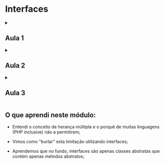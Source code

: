 # Interfaces

<!-- Documentação AULA 1 -->

<details>
  <summary>
    <h2> Aula 1</h2>
  </summary>

  <h3> Classe Abstrata </h3>

O banco nos passou uma nova demanda: a partir de agora cada cargo terá sua própria bonificação, e a bonificação padrão deixará de existir. Isso implica também que todo novo cargo precisará, obrigatoriamente, de uma bonificação própria. Antes de mais nada, corrigiremos um problema da nossa classe Funcionario, que ainda possui um atributo $cargo não mais necessário.

```php

abstract class Funcionario extends Pessoa
{
    private $salario;

    public function __construct(string $nome, CPF $cpf, float $salario)
    {
        parent::__construct($nome, $cpf);
        $this->salario = $salario;
    }
//...

```

Feito isso, removeremos também os pontos em que definíamos o cargo dos funcionários no arquivo bonificacoes.php.

```php

$umFuncionario = new Desenvolvedor(
    'Vinicius Dias',
    new CPF('123.456.789-10'),
    1000
);

$umFuncionario->sobeDeNivel();

$umaFuncionaria = new Gerente(
    'Patricia',
    new CPF('987.654.321-10'),
    3000
);

$umDiretor = new Diretor(
    'Ana Paula', new CPF('123.951.789-11')
    , 5000
);

```

Como não existe mais bonificação padrão, removeremos o método calculaBonificacao() da classe Funcionario. Sem ele, teremos que implementar a bonificação do Desenvolvedor, que passará a receber um valor fixo de 500.

```php

class Desenvolvedor extends Funcionario
{
    public function sobeDeNivel()
    {
        $this->recebeAumento($this->recuperaSalario() * 0.75);
    }

    public function calculaBonificacao(): float
    {
        return 500.0;
    }
}

```

Executando o arquivo bonificacoes.php, tudo continuará funcionando corretamente. Passaremos para a criação de um novo cargo, EditorVideo, que será armazenado no diretório "Funcionario" e fará parte do namespace Funcionario.

```php

<?php

namespace Alura\Banco\Modelo\Funcionario;


class EditorVideo extends Funcionario
{

}

```

Em bonificacoes.php, criaremos uma nova instância de Editor, chamada $umEditor, com o nome "Paulo", o CPF "456.987.231-11" e o salário 1500. Além disso, incluiremos a bonificação de $umEditor pelo método adicionaBonificacao().

```php

//...código omitido ...//

$umEditor = new EditorVideo('Paulo',
    new CPF('456.987.231-11'),
    1500
);

$controlador = new ControladorDeBonificacoes();
$controlador->adicionaBonificacaoDe($umFuncionario);
$controlador->adicionaBonificacaoDe($umaFuncionaria);
$controlador->adicionaBonificacaoDe($umDiretor);
$controlador->adicionaBonificacaoDe($umEditor);

echo $controlador->recuperaTotal();

```

Ao executarmos, receberemos um erro informando que o método calculaBonificacao() não foi definido na classe EditorVideo. Seria mais interessante se a IDE tivesse nos avisado da ausência desse método, já que todo Funcionario precisa de uma bonificação. Felizmente já sabemos fazer isso: se uma funcionalidade precisa existir para todas as classes, mas não tem uma implementação padrão, podemos lançar mão dos métodos abstratos. Nesse caso, em Funcionario, incluiremos o método abstrato calculaBonificacao() devolvendo um float.

```php
abstract public function calculaBonificacao(): float;
```

Dessa forma, a classe EditorVideo passará a apresentar um erro informando a necessidade da implementação do método calculaBonificacao(), algo que pode ser feito automaticamente com o atalho "Alt + Enter". Em seguida, definiremos que a bonificação devolvida é o valor fixo 600.

```php

class EditorVideo extends Funcionario
{

    public function calculaBonificacao(): float
    {
        return 600;
    }
}

```

A ideia desse exercício é nos aprofundarmos um pouco mais nas classes e métodos abstratos. Sendo assim, vamos recapitular o que fizemos até agora. Sabemos que todo funcionário de uma empresa tem um cargo. Portanto, podemos afirmar que ser um funcionário de uma empresa é algo mais abstrato do que, por exemplo, ser um diretor ou gerente de uma empresa; por sua vez, também podemos afirmar que os cargos são conceitos mais concretos dentro de uma empresa do que simplesmente ser um funcionário.

No nosso sistema, a classe Funcionario é um conceito, e não está pronta/apta para ser utilizada como objeto. Justamente por isso a chamamos de abstrata. Já um método abstrado é uma indicação de que aquela implementação é necessária em todas as classes que também representem um funcionário, ou seja, as classes filhas, mas não existe uma implementação padrão desse método.

Sempre que tivermos a palavra abstract no código, sabemos que ela está relacionada a herança. No caso, alguma classe precisa estender de Funcionario para que suas características façam sentido. Tais classes, por sua vez, precisarão implementar os métodos abstratos da classe base/mãe.

Isso garante que, ao cessarmos uma instância de Funcionario no método adicionaBonificacaoDe(), teremos também acesso ao método calculaBonificacao(). Se removermos a implementação abstrata de calculaBonificacao() da classe Funcionario e tentarmos acessar esse método em adicionaBonificacaoDe(), a própria IDE nos indicará que será impossível encontrá-lo.

O PHP funciona de maneira diferente de outras linguagens estritamente/estaticamente tipadas, pois chamará o método calculaBonificacao() mesmo que o objeto recebido em adicionaBonificacaoDe() não seja do tipo Funcionario. Se o método existir, ele será encontrado; do contrário, incorreremos em um erro.

Da mesma forma que <code>Funcionario</code>, faz sentido transformarmos a classe <code>Pessoa</code> em abstrata - afinal, em nosso sistema, temos funcionários (com seus respectivos cargos) ou titulares de uma conta.

```php

abstract class Pessoa
{
    protected $nome;
    private $cpf;

    public function __construct(string $nome, CPF $cpf)
    {
        $this->validaNomeTitular($nome);
        $this->nome = $nome;
        $this->cpf = $cpf;
    }
//...

```

Repare que uma classe pode ser abstrata mesmo que ela não tenha métodos abstratos. Agora que fizemos uma revisão dos conceitos de classes e métodos abstratos, não deixe de fazer os exercícios e expor as suas dúvidas no fórum!

</details>


<!-- Documentação AULA 2 -->

<details>
  <summary>
    <h2> Aula 2</h2>
  </summary>

  <h3> Sistema de Login </h3>

Nosso objetivo agora é implementarmos um sistema de login, algo que já comentamos anteriormente - inclusive, a entidade Diretor já possui um método podeAutenticar() que será usado nesse processo. No diretório "Service", criaremos uma nova classe de serviço Autenticador na na qual teremos um método tentaLogin() que recebe como parâmetros um Diretor e uma string $senha.

```php

class Autenticador
{
    public function tentaLogin(Diretor $diretor, string $senha): void
    {

    }
}

```

No corpo do método, usaremos o operador if para verificarmos se $diretor->podeAutenticar() com a $senha recebida. Em caso positivo, mostraremos a mensagem "Ok. Usuário logado no sistema"; do contrário, se a senha estiver errada, exibiremos a mensagem "Ops. Senha incorreta".

```php

class Autenticador
{
    public function tentaLogin(Diretor $diretor, string $senha): void
    {
        if ($diretor->podeAutenticar($senha)) {
            echo "Ok. Usuário logado no sistema";
        } else {
         echo "Ops. Senha incorreta.";
        }
    }
}

```

Para testarmos, criaremos na raiz do projeto um novo arquivo autenticacao.php. Nele importaremos o autoload.php e criaremos um novo $autenticador, além de um Diretor com o nome "João da Silva", o CPF "123.456.789-10" e o salário 10000.

```php

<?php

use Alura\Banco\Modelo\CPF;
use Alura\Banco\Modelo\Funcionario\Diretor;
use Alura\Banco\Service\Autenticador;

require_once 'autoload.php';

$autenticador = new Autenticador();
$diretor = new Diretor(
    'João da Silva',
    new CPF('123.456.789-10'),
    10000
);

```

Prosseguindo, chamaremos o método $autenticador->tentaLogin() passando o $diretor criado e a senha 4321.

```php

$autenticador = new Autenticador();
$diretor = new Diretor(
    'João da Silva',
    new CPF('123.456.789-10'),
    10000
);

$autenticador->tentaLogin($diretor, '4321');

```

Ao executarmos o arquivo, teremos como retorno: **__Ops. Senha incorreta.__**

Já se alterarmos a senha para 1234, receberemos a mensagem de sucesso: **__Ok. Usuário logado no sistema__**

Concluímos então a implementação de um autenticador simulado, ainda que bastante simples. Agora surgiu uma nova demanda do banco na qual o Gerente também deverá se autenticar no nosso sistema.

Uma primeira solução para isso seria passarmos a receber, no método tentaLogin(), um Funcionario. Entretanto, isso implica na possibilidade do Desenvolvedor e do EditorVideo também se logarem - ou seja, essa não é a solução ideal. No próximo vídeo conversaremos sobre algumas alternativas.

</details>


<!-- Documentação AULA 3 -->

<details>
  <summary>
    <h2> Aula 3</h2>
  </summary>

  <h3> Herança Múltipla </h3>

Terminamos o vídeo anterior com uma nova demanda, na qual, além do Diretor, um Gerente também deve conseguir se autenticar. Sabemos que não é ideal dependermos do Funcionario para isso, pois implicaria na inclusão de diversos if no nosso código, mas a herança pode nos ajudar a resolver esse problema.

Por exemplo, podemos fazer com que Diretor e Gerente estendam de outra classe, chamada FuncionarioAutenticavel. Assim, evitaremos que o Desenvolvedor e o EditorVideo tenham acesso à autenticação.

<img src="https://caelum-online-public.s3.amazonaws.com/1538-php-oo-parte-2/Transcricao/autenticavel.png" alt="Diagrama exemplificando" />

Ou seja, além da classe Funcionario, teremos uma outra chamada FuncionarioAutenticavel possuindo um método podeAutenticar() que ficará acessível tanto a Diretor quanto a Gerente.

Agora imagine que temos uma nova demanda na qual o Titular de uma conta também deverá ter acesso ao sistema. Nesse caso, bastará fazermos com que essa classe também estenda de FuncionarioAutenticavel, certo? Na verdade isso não faz sentido, afinal o Titular não é um FuncionarioAutenticavel, nem mesmo necessariamente um Funcionario. Isso faria, por exemplo, com que o Titular tivesse um salário e passasse a receber bonificação. Ou seja, teremos que pensar em outra abordagem.

Uma ideia seria criarmos uma classe separada, chamada Autenticavel, que poderia ser estendida tanto por Titular quanto por Diretor e Gerente. A possibilidade de uma classe filha estender de mais de uma classe base/mãe é o que chamamos de herança múltipla. Nesse caso, Diretor e Gerente estenderão tanto de Autenticavel quanto de Funcionario.

<img src="https://caelum-online-public.s3.amazonaws.com/1538-php-oo-parte-2/Transcricao/autenticavel2.png" alt="Diagrama exemplificando" />

Isso é possível em linguagens como o C++, mas não em outras, como Java e o próprio PHP. Mas se a herança múltipla parece algo tão útil, por que ela não existe em PHP?

Imagine que tenhamos na classe Funcionario um método chamado teste(), e outro com o mesmo nome na classe Autenticavel. Se Diretor herdar das duas classes, qual das duas implementações será herdada e executada quando o método teste() for chamado em uma instância de Diretor? Chamamos esse cenário de problema diamante, em referência ao desenho formado pela implementação lógica desse problema.

Como o PHP é uma das linguagens que não implementa a herança múltipla, teremos que encontrar outra forma de implementar um método podeAutenticar(), de maneira parecida com a existência de uma classe Autenticavel, mas mantendo somente a herança de Funcionario. Ou seja, a ideia é termos uma outra estrutura, que não é uma classe, firmando uma espécie de "contrato" que permitirá acesso ao método desejado. Entenderemos que estrutura é essa e como implementá-la no próximo vídeo.

### Para saber mais: Problema Diamante

Diversas linguagens de programação modernas abriram mão de permitir a herança múltipla, devido a um problema conhecido como **Problema Diamante**.

Se quiser entender mais sobre o assunto, é uma pesquisa que vale a pena. Aqui estão alguns links:

<a href="https://en.wikipedia.org/wiki/Multiple_inheritance#The_diamond_problem">The diamond problem</a>
<a href="https://www.alura.com.br/apostila-python-orientacao-a-objetos/heranca-multipla-e-interfaces#problema-do-diamante">Problema do diamante</a>

</details>

## O que aprendi neste módulo:

- Entendi o conceito de herança múltipla e o porquê de muitas linguagens (PHP inclusive) não a permitirem;

- Vimos como "burlar" esta limitação utilizando interfaces;

- Aprendemos que no fundo, interfaces são apenas classes abstratas que contém apenas métodos abstratos;
